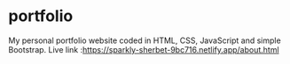 # portfolio
My personal portfolio website coded in HTML, CSS, JavaScript and simple Bootstrap.
Live link :https://sparkly-sherbet-9bc716.netlify.app/about.html


